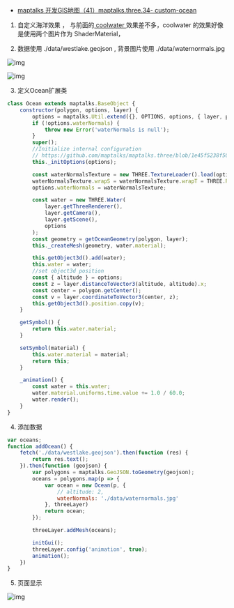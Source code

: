 - [maptalks 开发GIS地图（41）maptalks.three.34- custom-ocean](https://www.cnblogs.com/googlegis/p/14738296.html)

1. 自定义海洋效果 ， 与前面的[ coolwater ](https://www.cnblogs.com/googlegis/p/14735454.html)效果差不多，coolwater 的效果好像是使用两个图片作为 ShaderMaterial，

2. 数据使用 ./data/westlake.geojson , 背景图片使用 ./data/waternormals.jpg

![img](https://img2020.cnblogs.com/blog/59231/202105/59231-20210507105527010-1376147696.png)

  

![img](https://img2020.cnblogs.com/blog/59231/202105/59231-20210507105543743-1926701059.png)

 

3. 定义Ocean扩展类

```js
class Ocean extends maptalks.BaseObject {
    constructor(polygon, options, layer) {
        options = maptalks.Util.extend({}, OPTIONS, options, { layer, polygon });
        if (!options.waterNormals) {
            throw new Error('waterNormals is null');
        }
        super();
        //Initialize internal configuration
        // https://github.com/maptalks/maptalks.three/blob/1e45f5238f500225ada1deb09b8bab18c1b52cf2/src/BaseObject.js#L135
        this._initOptions(options);

        const waterNormalsTexture = new THREE.TextureLoader().load(options.waterNormals);
        waterNormalsTexture.wrapS = waterNormalsTexture.wrapT = THREE.RepeatWrapping;
        options.waterNormals = waterNormalsTexture;

        const water = new THREE.Water(
            layer.getThreeRenderer(),
            layer.getCamera(),
            layer.getScene(),
            options
        );
        const geometry = getOceanGeometry(polygon, layer);
        this._createMesh(geometry, water.material);

        this.getObject3d().add(water);
        this.water = water;
        //set object3d position
        const { altitude } = options;
        const z = layer.distanceToVector3(altitude, altitude).x;
        const center = polygon.getCenter();
        const v = layer.coordinateToVector3(center, z);
        this.getObject3d().position.copy(v);
    }

    getSymbol() {
        return this.water.material;
    }

    setSymbol(material) {
        this.water.material = material;
        return this;
    }

    _animation() {
        const water = this.water;
        water.material.uniforms.time.value += 1.0 / 60.0;
        water.render();
    }
}
```

4. 添加数据

```js
var oceans;
function addOcean() {
    fetch('./data/westlake.geojson').then(function (res) {
        return res.text();
    }).then(function (geojson) {
        var polygons = maptalks.GeoJSON.toGeometry(geojson);
        oceans = polygons.map(p => {
            var ocean = new Ocean(p, {
                // altitude: 2,
                waterNormals: './data/waternormals.jpg'
            }, threeLayer)
            return ocean;
        });

        threeLayer.addMesh(oceans);

        initGui();
        threeLayer.config('animation', true);
        animation();
    })
}
```

5. 页面显示

![img](https://img2020.cnblogs.com/blog/59231/202105/59231-20210507105725966-549118014.gif)

 